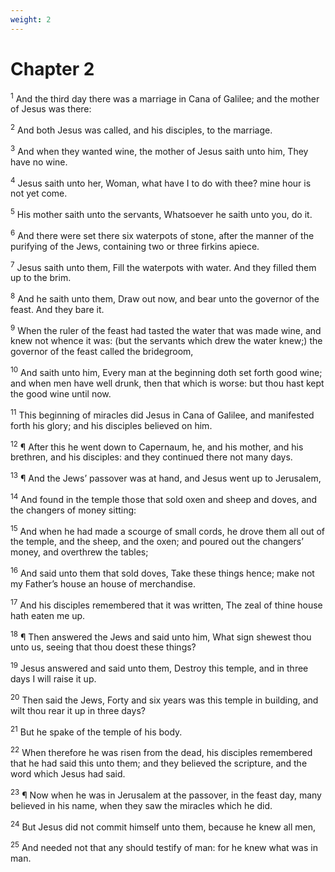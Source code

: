 ```yaml
---
weight: 2
---
```


# Chapter 2

<sup>1</sup> And the third day there was a marriage in Cana of Galilee; and the mother of Jesus was there: 

<sup>2</sup> And both Jesus was called, and his disciples, to the marriage. 

<sup>3</sup> And when they wanted wine, the mother of Jesus saith unto him, They have no wine. 

<sup>4</sup> Jesus saith unto her, Woman, what have I to do with thee? mine hour is not yet come. 

<sup>5</sup> His mother saith unto the servants, Whatsoever he saith unto you, do it. 

<sup>6</sup> And there were set there six waterpots of stone, after the manner of the purifying of the Jews, containing two or three firkins apiece. 

<sup>7</sup> Jesus saith unto them, Fill the waterpots with water. And they filled them up to the brim. 

<sup>8</sup> And he saith unto them, Draw out now, and bear unto the governor of the feast. And they bare it. 

<sup>9</sup> When the ruler of the feast had tasted the water that was made wine, and knew not whence it was: (but the servants which drew the water knew;) the governor of the feast called the bridegroom, 

<sup>10</sup> And saith unto him, Every man at the beginning doth set forth good wine; and when men have well drunk, then that which is worse: but thou hast kept the good wine until now. 

<sup>11</sup> This beginning of miracles did Jesus in Cana of Galilee, and manifested forth his glory; and his disciples believed on him. 

<sup>12</sup> ¶ After this he went down to Capernaum, he, and his mother, and his brethren, and his disciples: and they continued there not many days. 

<sup>13</sup> ¶ And the Jews’ passover was at hand, and Jesus went up to Jerusalem, 

<sup>14</sup> And found in the temple those that sold oxen and sheep and doves, and the changers of money sitting: 

<sup>15</sup> And when he had made a scourge of small cords, he drove them all out of the temple, and the sheep, and the oxen; and poured out the changers’ money, and overthrew the tables; 

<sup>16</sup> And said unto them that sold doves, Take these things hence; make not my Father’s house an house of merchandise. 

<sup>17</sup> And his disciples remembered that it was written, The zeal of thine house hath eaten me up. 

<sup>18</sup> ¶ Then answered the Jews and said unto him, What sign shewest thou unto us, seeing that thou doest these things? 

<sup>19</sup> Jesus answered and said unto them, Destroy this temple, and in three days I will raise it up. 

<sup>20</sup> Then said the Jews, Forty and six years was this temple in building, and wilt thou rear it up in three days? 

<sup>21</sup> But he spake of the temple of his body. 

<sup>22</sup> When therefore he was risen from the dead, his disciples remembered that he had said this unto them; and they believed the scripture, and the word which Jesus had said. 

<sup>23</sup> ¶ Now when he was in Jerusalem at the passover, in the feast day, many believed in his name, when they saw the miracles which he did. 

<sup>24</sup> But Jesus did not commit himself unto them, because he knew all men, 

<sup>25</sup> And needed not that any should testify of man: for he knew what was in man. 


